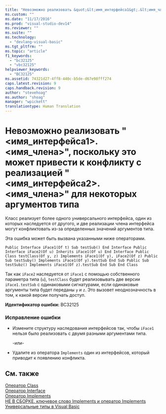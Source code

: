 ```yaml
---
title: "Невозможно реализовать &quot;&lt;имя_интерфейса1&gt;.&lt;имя_члена&gt;&quot;, поскольку это может привести к конфликту с реализацией &quot;&lt;имя_интерфейса2&gt;.&lt;имя_члена&gt;&quot; для некоторых аргументов типа | Microsoft Docs"
ms.custom: ""
ms.date: "11/17/2016"
ms.prod: "visual-studio-dev14"
ms.reviewer: ""
ms.suite: ""
ms.technology: 
  - "devlang-visual-basic"
ms.tgt_pltfrm: ""
ms.topic: "article"
f1_keywords: 
  - "bc32125"
  - "vbc32125"
helpviewer_keywords: 
  - "BC32125"
ms.assetid: 74321d27-4ff8-440c-b5de-d67e98fff274
caps.latest.revision: 9
caps.handback.revision: 9
author: "stevehoag"
ms.author: "shoag"
manager: "wpickett"
translationtype: Human Translation
---
```

# Невозможно реализовать &quot;&lt;имя_интерфейса1&gt;.&lt;имя_члена&gt;&quot;, поскольку это может привести к конфликту с реализацией &quot;&lt;имя_интерфейса2&gt;.&lt;имя_члена&gt;&quot; для некоторых аргументов типа
Класс реализует более одного универсального интерфейса, один из которых наследуется от другого, и две реализации члена интерфейса могут конфликтовать из\-за определенных значений аргументов типа.  
  
 Эта ошибка может быть вызвана указанными ниже операторами.  
  
```  
Public Interface iFace1(Of t) Sub testSub() End Interface Public Interface iFace2(Of u) Inherits iFace1(Of u) End Interface Public Class testClass(Of y, z) Implements iFace1(Of y), iFace2(Of z) Public Sub testSuby() Implements iFace1(Of y).testSub End Sub Public Sub testSubz() Implements iFace1(Of z).testSub End Sub End Class  
```  
  
 Так как `iFace2` наследуется от `iFace1` с помощью собственного параметра типа \(`u`\), `testClass` будет реализовывать две версии `iFace1.testSub` с одинаковыми сигнатурами, если одинаковые аргументы типа будет переданы `y` и `z`. Это вызовет неоднозначность в том, к какой версии получать доступ.  
  
 **Идентификатор ошибки:** BC32125  
  
### Исправление ошибки  
  
-   Измените структуру наследования интерфейсов так, чтобы `iFace1` нельзя было реализовать с двумя разными аргументами типа.  
  
     \-или\-  
  
-   Удалите из оператора `Implements` один из интерфейсов, который приводит к появлению конфликта.  
  
## См. также  
 [Оператор Class](../../visual-basic/language-reference/statements/class-statement.md)   
 [Оператор Interface](../../visual-basic/language-reference/statements/interface-statement.md)   
 [Оператор Implements](../../visual-basic/language-reference/statements/implements-statement.md)   
 [НЕ В СБОРКЕ. ключевое слово Implements и оператор Implements](http://msdn.microsoft.com/ru-ru/b96560f7-6413-480f-a1e2-f80253bab5be)   
 [Универсальные типы в Visual Basic](../../visual-basic/programming-guide/language-features/data-types/generic-types.md)